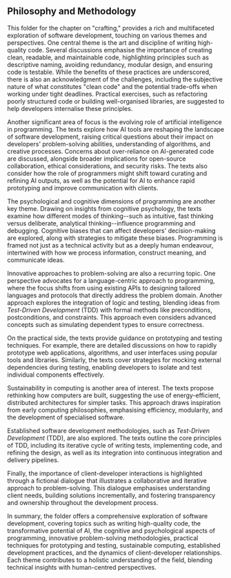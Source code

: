 
## Philosophy and Methodology

This folder for the chapter on "crafting," provides a rich and multifaceted exploration of software development, touching
on various themes and perspectives. One central theme is the art and discipline of writing high-quality code. Several
discussions emphasise the importance of creating clean, readable, and maintainable code, highlighting principles such as
descriptive naming, avoiding redundancy, modular design, and ensuring code is testable. While the benefits of these practices
are underscored, there is also an acknowledgment of the challenges, including the subjective nature of what constitutes 
"clean code" and the potential trade-offs when working under tight deadlines. Practical exercises, such as refactoring
poorly structured code or building well-organised libraries, are suggested to help developers internalise these principles.

Another significant area of focus is the evolving role of artificial intelligence in programming. The texts explore how AI
tools are reshaping the landscape of software development, raising critical questions about their impact on developers'
problem-solving abilities, understanding of algorithms, and creative processes. Concerns about over-reliance on AI-generated
code are discussed, alongside broader implications for open-source collaboration, ethical considerations, and security
risks. The texts also consider how the role of programmers might shift toward curating and refining AI outputs, as well
as the potential for AI to enhance rapid prototyping and improve communication with clients.

The psychological and cognitive dimensions of programming are another key theme. Drawing on insights from cognitive psychology,
the texts examine how different modes of thinking--such as intuitive, fast thinking versus deliberate, analytical
thinking--influence programming and debugging. Cognitive biases that can affect developers' decision-making are explored,
along with strategies to mitigate these biases. Programming is framed not just as a technical activity but as a deeply
human endeavour, intertwined with how we process information, construct meaning, and communicate ideas.

Innovative approaches to problem-solving are also a recurring topic. One perspective advocates for a language-centric
approach to programming, where the focus shifts from using existing APIs to designing tailored languages and protocols that
directly address the problem domain. Another approach explores the integration of logic and testing, blending ideas from
*Test-Driven Development* (TDD) with formal methods like preconditions, postconditions, and constraints. This approach even
considers advanced concepts such as simulating dependent types to ensure correctness.

On the practical side, the texts provide guidance on prototyping and testing techniques. For example, there are detailed
discussions on how to rapidly prototype web applications, algorithms, and user interfaces using popular tools and libraries.
Similarly, the texts cover strategies for mocking external dependencies during testing, enabling developers to isolate and
test individual components effectively.

Sustainability in computing is another area of interest. The texts propose rethinking how computers are built, suggesting
the use of energy-efficient, distributed architectures for simpler tasks. This approach draws inspiration from early computing
philosophies, emphasising efficiency, modularity, and the development of specialised software.

Established software development methodologies, such as *Test-Driven Development* (TDD), are also explored. The texts outline
the core principles of TDD, including its iterative cycle of writing tests, implementing code, and refining the design, as
well as its integration into continuous integration and delivery pipelines.

Finally, the importance of client-developer interactions is highlighted through a fictional dialogue that illustrates a
collaborative and iterative approach to problem-solving. This dialogue emphasises understanding client needs, building solutions
incrementally, and fostering transparency and ownership throughout the development process.

In summary, the folder offers a comprehensive exploration of software development, covering topics such as writing high-quality
code, the transformative potential of AI, the cognitive and psychological aspects of programming, innovative problem-solving
methodologies, practical techniques for prototyping and testing, sustainable computing, established development practices,
and the dynamics of client-developer relationships. Each theme contributes to a holistic understanding of the field, blending
technical insights with human-centred perspectives.

